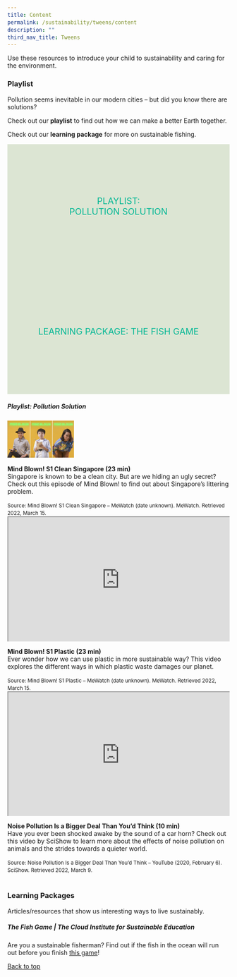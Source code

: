 ```yaml
---
title: Content
permalink: /sustainability/tweens/content
description: ""
third_nav_title: Tweens
---
```

<style type="text/css">
/* Links */
.content a { color: #322987; }
.content a:focus,
.content a:hover { color: #28216c; }

/* Button Outline */
.bp-button { padding-left: 1.5rem; padding-right: 1.5rem; }
.bp-button.is-primary-outline { border: 1px solid #322987; color: #322987; background-color: transparent; text-decoration: none; }
.bp-button.is-primary-outline:focus,
.bp-button.is-primary-outline:hover { border: 1px solid #322987; color: #cff2e8; background-color: #322987; text-decoration: none; }

/* Responsive Iframe */
.responsive-iframe { position: absolute; top: 0; left: 0; bottom: 0; right: 0; width: 100%; height: 100%; }
.responsive-iframe-container { position: relative; overflow: hidden; width: 100%; }
.responsive-iframe-container.ratio-16by9 { padding-top: 56.25%; }
.responsive-iframe-container.ratio-4by3 { padding-top: 75%; }
.responsive-iframe-container.ratio-3by2 { padding-top: 66.66%; }
.responsive-iframe-container.ratio-1by1 { padding-top: 100%; }
	
/* Click Box */
.clickbox { display: block; position: relative; width: 100%; padding-bottom: 56.25%; background-color: transparent; }
.clickbox span { padding: .5rem; }
.clickbox a { position: absolute; display: flex; width: 100%; height: 100%; align-items: center; justify-content: center; font-size: 1.25rem; text-align: center; text-decoration: none; text-transform: uppercase; }
.clickbox a:focus,
.clickbox a:hover { text-decoration: none; }

/* Mint Jade */
.clickbox.is-mint-jade { background-color: #dce5d3; color: #00b794; }
.clickbox.is-mint-jade a { color: #00b794; }
.clickbox.is-mint-jade a:focus,
.clickbox.is-mint-jade a:hover { background-color: #00b794; color: #dce5d3; }	

</style>

Use these resources to introduce your child to sustainability and caring for the environment.

<h3 class="margin--bottom--lg"><b>Playlist</b></h3>
<p>Pollution seems inevitable in our modern cities – but did you know there are solutions?</p>

Check out our **playlist** to find out how we can make a better Earth together. 

Check out our **learning package** for more on sustainable fishing.


<div class="row is-multiline">
  <div class="col is-one-half">
    <div class="clickbox is-mint-jade">
      <a href="#playlist-recycling">
        <span>Playlist:<br>Pollution Solution</span>
      </a>
    </div>
  </div>
  <div class="col is-one-half">
    <div class="clickbox is-mint-jade">
      <a href="#lp-endangered">
        <span>Learning Package: The Fish Game</span>
      </a>
    </div>
  </div>
  </div>


<h5 class="margin--bottom--lg" id="playlist-recycling"><b>Playlist: Pollution Solution</b></h5>

<div class="row is-multiline margin--bottom--lg">
  <div class="col is-two-fifths">
    <div class="image-container" style="margin: auto;">
			<a href="https://www.mewatch.sg/watch/Mind-Blown-E15-Clean-Singapore-253590"><img src="/images/sustainability/tweens/sus-tweens22q2-mindblown.png" alt="Mind Blown! S1 Clean Singapore" style="width: 30%;"></a>
    </div>
  </div>
  <div class="col is-three-fifths">
    <p><b class="has-text-indigo">Mind Blown! S1 Clean Singapore (23 min)</b><br>
Singapore is known to be a clean city. But are we hiding an ugly secret? Check out this episode of Mind Blown! to find out about Singapore’s littering problem. </p>
   <small>Source: Mind Blown! S1 Clean Singapore – MeWatch (date unknown). MeWatch. Retrieved 2022, March 15.</small>
  </div>
</div>

<div class="row is-multiline margin--bottom--lg">
  <div class="col is-two-fifths">
    <div class="responsive-iframe-container ratio-16by9">
      <iframe class="responsive-iframe" src="https://www.youtube.com/embed/VUUUxOl715s"></iframe>
    </div>
  </div>
  <div class="col is-three-fifths">
<p><b class="has-text-indigo">Mind Blown! S1 Plastic (23 min)</b><br>
Ever wonder how we can use plastic in more sustainable way? This video explores the different ways in which plastic waste damages our planet.</p>
    <small>Source: Mind Blown! S1 Plastic – MeWatch (date unknown). MeWatch. Retrieved 2022, March 15.</small>
  </div>
</div>

<div class="row is-multiline">
  <div class="col is-two-fifths">
    <div class="responsive-iframe-container ratio-16by9">
      <iframe class="responsive-iframe" src="https://www.youtube.com/embed/i9qMbTba6qk"></iframe>
    </div>
  </div>
  <div class="col is-three-fifths">
    <p><b class="has-text-indigo">Noise Pollution Is a Bigger Deal Than You’d Think (10 min)</b><br>
Have you ever been shocked awake by the sound of a car horn? Check out this video by SciShow to learn more about the effects of noise pollution on animals and the strides towards a quieter world.</p>
    <small>Source: Noise Pollution Is a Bigger Deal Than You’d Think – YouTube (2020, February 6). SciShow. Retrieved 2022, March 9.</small>
  </div>
</div>
<br>


<h3><b>Learning Packages</b></h3>
Articles/resources that show us interesting ways to live sustainably.

<h5 class="margin--bottom--lg" id="lp-endangered"><b>The Fish Game | The Cloud Institute for Sustainable Education</b></h5>
Are you a sustainable fisherman? Find out if the fish in the ocean will run out before you finish <a target="_blank" href="https://fishgame.cloudinstitute.org">this game</a>!

<p class="has-text-right margin--top--xl"><a href="#main-content">Back to top</a></p>